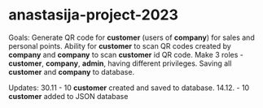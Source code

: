 # anastasija-project-2023

Goals:
Generate QR code for **customer** (users of **company**) for sales and personal points.
Ability for **customer** to scan QR codes created by **company** and **company** to scan **customer** id QR code.
Make 3 roles - **customer**, **company**, **admin**, having different privileges.
Saving all **customer** and **company** to database.


Updates:
30.11 - 10 **customer** created and saved to database.
14.12. - 10 **customer** added to JSON database
